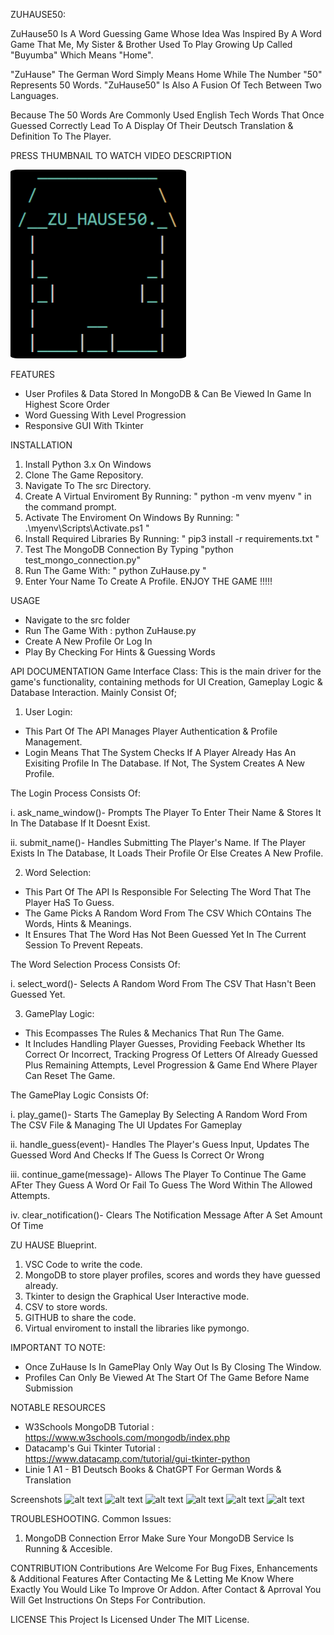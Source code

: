 ZUHAUSE50:

ZuHause50 Is A Word Guessing Game  Whose Idea Was Inspired By A Word Game That Me, My Sister & Brother Used To Play Growing Up Called "Buyumba" Which Means "Home".

"ZuHause" The German Word Simply Means Home While The Number "50" Represents 50 Words. "ZuHause50" Is Also A Fusion Of Tech Between Two Languages.

Because The 50 Words Are Commonly Used English Tech Words That Once Guessed Correctly Lead To A Display Of Their Deutsch Translation & Definition To The Player.

PRESS THUMBNAIL TO WATCH VIDEO DESCRIPTION

[![Video Description](ZuHause50Logs/LogoPNG.png)](https://youtube.com/shorts/CqZsqFJkuPQ?feature=share)

FEATURES
- User Profiles & Data Stored In MongoDB & Can Be Viewed In Game In Highest Score Order
- Word Guessing With Level Progression
- Responsive GUI With Tkinter


INSTALLATION
1. Install Python 3.x On Windows
2. Clone The Game Repository.
3. Navigate To The src Directory.
4. Create A Virtual Enviroment By Running: " python -m venv myenv " in the command prompt.
5. Activate The Enviroment On Windows By Running: " .\myenv\Scripts\Activate.ps1 "
6. Install Required Libraries By Running: " pip3 install -r requirements.txt "
7. Test The MongoDB Connection By Typing "python test_mongo_connection.py"
8. Run The Game With: " python ZuHause.py "
9. Enter Your Name To Create A Profile. ENJOY THE GAME !!!!!

USAGE
- Navigate to the src folder 
- Run The Game With : python ZuHause.py
- Create A New Profile Or Log In
- Play By Checking For Hints & Guessing Words

API DOCUMENTATION
Game Interface Class: This is the main driver for the game's functionality, containing methods for UI Creation, Gameplay Logic & Database Interaction. Mainly Consist Of;

1. User Login:
- This Part Of The API Manages Player Authentication & Profile Management.
- Login Means That The System Checks If A Player Already Has An Exisiting Profile In The Database. If Not, The System Creates A New Profile.

The Login Process Consists Of:

i. ask_name_window()-
Prompts The Player To Enter Their Name & Stores It In The Database If It Doesnt Exist.

ii. submit_name()-
Handles Submitting The Player's Name. If The Player Exists In The Database, It Loads Their Profile Or Else Creates A New Profile.

2. Word Selection:
- This Part Of The API Is Responsible For Selecting The Word That The Player HaS To Guess.
- The Game Picks A Random Word From The CSV Which COntains The Words, Hints & Meanings.
- It Ensures That The Word Has Not Been Guessed Yet In The Current Session To Prevent Repeats.

The Word Selection Process Consists Of:

i. select_word()-
Selects A Random Word From The CSV That Hasn't Been Guessed Yet.

3. GamePlay Logic:
- This Ecompasses The Rules & Mechanics That Run The Game. 
- It Includes Handling Player Guesses, Providing Feeback Whether Its Correct Or Incorrect, Tracking Progress Of Letters Of Already Guessed Plus Remaining Attempts, Level Progression & Game End Where Player Can Reset The Game. 

The GamePlay Logic Consists Of:

i. play_game()-
Starts The Gameplay By Selecting A Random Word From The CSV File & Managing The UI Updates For Gameplay

ii. handle_guess(event)-
Handles The Player's Guess Input, Updates The Guessed Word And Checks If The Guess Is Correct Or Wrong

iii. continue_game(message)-
Allows The Player To Continue The Game AFter They Guess A Word Or Fail To Guess The Word Within The Allowed Attempts.

iv. clear_notification()-
Clears The Notification Message After A Set Amount Of Time

ZU HAUSE Blueprint.
1. VSC Code to write the code.
2. MongoDB to store player profiles, scores and words they have guessed already.
3. Tkinter to design the Graphical User Interactive mode.
4. CSV to store words.
7. GITHUB to share the code.
8. Virtual enviroment to install the libraries like pymongo.

IMPORTANT TO NOTE:

- Once ZuHause Is In GamePlay Only Way Out Is By Closing The Window.
- Profiles Can Only Be Viewed At The Start Of The Game Before Name Submission

NOTABLE RESOURCES 

- W3Schools MongoDB Tutorial : https://www.w3schools.com/mongodb/index.php
- Datacamp's Gui Tkinter Tutorial : https://www.datacamp.com/tutorial/gui-tkinter-python
- Linie 1 A1 - B1 Deutsch Books & ChatGPT For German Words & Translation


Screenshots 
![alt text](<Dark Mode ScreenShot.jpg>)
![alt text](<../imgs/Light Mode ScreenShot.jpg>)
![alt text](<Name Entry ScreenShot.jpg>)
![alt text](<Game Play ScreenShot.jpg>)
![alt text](<../imgs/Profile ScreenShot.jpg>)
![alt text](<Game Final Screenshot.jpg>)

TROUBLESHOOTING.
Common Issues:
1. MongoDB Connection Error
Make Sure Your MongoDB Service Is Running & Accesible.

CONTRIBUTION
Contributions Are Welcome For Bug Fixes, Enhancements & Additional Features After Contacting Me & Letting Me Know Where Exactly You Would Like To Improve Or Addon. After Contact & Aprroval You Will Get Instructions On Steps For Contribution.

LICENSE
This Project Is Licensed Under The MIT License.

